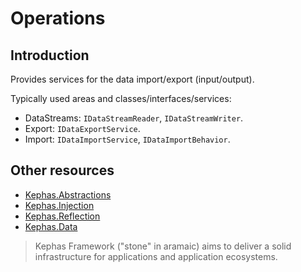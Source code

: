 ﻿# Operations

## Introduction
Provides services for the data import/export (input/output).

Typically used areas and classes/interfaces/services:
* DataStreams: ```IDataStreamReader```, ```IDataStreamWriter```.
* Export: ```IDataExportService```.
* Import: ```IDataImportService```, ```IDataImportBehavior```.

## Other resources

* [Kephas.Abstractions](https://www.nuget.org/packages/Kephas.Abstractions)
* [Kephas.Injection](https://www.nuget.org/packages/Kephas.Injection)
* [Kephas.Reflection](https://www.nuget.org/packages/Kephas.Reflection)
* [Kephas.Data](https://www.nuget.org/packages/Kephas.Data)


> Kephas Framework ("stone" in aramaic) aims to deliver a solid infrastructure for applications and application ecosystems.
